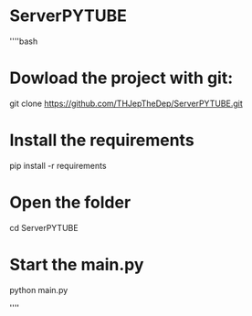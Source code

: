 # ServerPYTUBE

''''bash
# Dowload the project with git:

git clone https://github.com/THJepTheDep/ServerPYTUBE.git


# Install the requirements

pip install -r requirements


# Open the folder 

cd ServerPYTUBE


# Start the main.py
python main.py


''''
